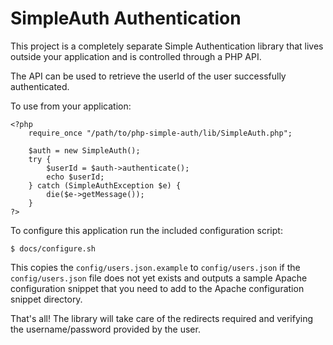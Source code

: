 # SimpleAuth Authentication
This project is a completely separate Simple Authentication library that lives 
outside your application and is controlled through a PHP API.

The API can be used to retrieve the userId of the user successfully 
authenticated.

To use from your application:

    <?php
        require_once "/path/to/php-simple-auth/lib/SimpleAuth.php";

	    $auth = new SimpleAuth();
	    try { 
            $userId = $auth->authenticate();
            echo $userId;
        } catch (SimpleAuthException $e) {
            die($e->getMessage());
        }
    ?>

To configure this application run the included configuration script:

    $ docs/configure.sh

This copies the `config/users.json.example` to `config/users.json` if the
`config/users.json` file does not yet exists and outputs a sample Apache
configuration snippet that you need to add to the Apache configuration
snippet directory.

That's all! The library will take care of the redirects required and verifying 
the username/password provided by the user.
